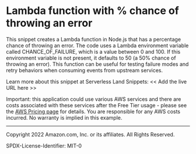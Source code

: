 # Lambda function with % chance of throwing an error

This snippet creates a Lambda function in Node.js that has a percentage chance of throwing an error. The code uses a Lambda environment variable called CHANCE_OF_FAILURE, which is a value between 0 and 100. If this environment variable is not present, it defaults to 50 (a 50% chance of throwing an error). This function can be useful for testing failure modes and retry behaviors when consuming events from upstream services.

Learn more about this snippet at Serverless Land Snippets: << Add the live URL here >>

Important: this application could use various AWS services and there are costs associated with these services after the Free Tier usage - please see the [AWS Pricing page](https://aws.amazon.com/pricing/) for details. You are responsible for any AWS costs incurred. No warranty is implied in this example.

---

Copyright 2022 Amazon.com, Inc. or its affiliates. All Rights Reserved.

SPDX-License-Identifier: MIT-0
